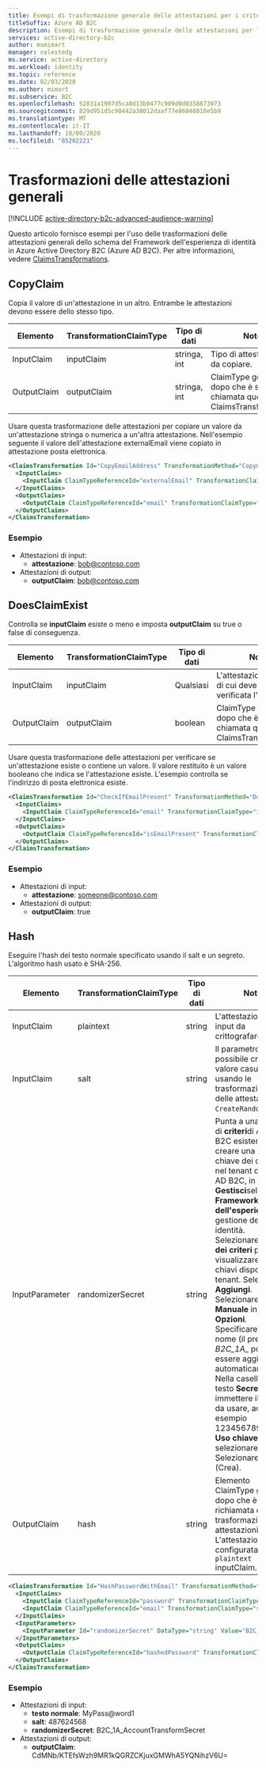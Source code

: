 ```yaml
---
title: Esempi di trasformazione generale delle attestazioni per i criteri personalizzati
titleSuffix: Azure AD B2C
description: Esempi di trasformazione generale delle attestazioni per lo schema Framework dell'esperienza (Identity Experience Framework) del Azure Active Directory B2C.
services: active-directory-b2c
author: msmimart
manager: celestedg
ms.service: active-directory
ms.workload: identity
ms.topic: reference
ms.date: 02/03/2020
ms.author: mimart
ms.subservice: B2C
ms.openlocfilehash: 52831a1907d5ca8d13b0477c909d0d0358873973
ms.sourcegitcommit: 829d951d5c90442a38012daaf77e86046018e5b9
ms.translationtype: MT
ms.contentlocale: it-IT
ms.lasthandoff: 10/09/2020
ms.locfileid: "85202221"
---
```

# <a name="general-claims-transformations"></a>Trasformazioni delle attestazioni generali

[!INCLUDE [active-directory-b2c-advanced-audience-warning](../../includes/active-directory-b2c-advanced-audience-warning.md)]

Questo articolo fornisce esempi per l'uso delle trasformazioni delle attestazioni generali dello schema del Framework dell'esperienza di identità in Azure Active Directory B2C (Azure AD B2C). Per altre informazioni, vedere [ClaimsTransformations](claimstransformations.md).

## <a name="copyclaim"></a>CopyClaim

Copia il valore di un'attestazione in un altro. Entrambe le attestazioni devono essere dello stesso tipo.

| Elemento | TransformationClaimType | Tipo di dati | Note |
| ---- | ----------------------- | --------- | ----- |
| InputClaim | inputClaim | stringa, int | Tipo di attestazione da copiare. |
| OutputClaim | outputClaim | stringa, int | ClaimType generato dopo che è stata chiamata questa ClaimsTransformation. |

Usare questa trasformazione delle attestazioni per copiare un valore da un'attestazione stringa o numerica a un'altra attestazione. Nell'esempio seguente il valore dell'attestazione externalEmail viene copiato in attestazione posta elettronica.

```xml
<ClaimsTransformation Id="CopyEmailAddress" TransformationMethod="CopyClaim">
  <InputClaims>
    <InputClaim ClaimTypeReferenceId="externalEmail" TransformationClaimType="inputClaim"/>
  </InputClaims>
  <OutputClaims>
    <OutputClaim ClaimTypeReferenceId="email" TransformationClaimType="outputClaim"/>
  </OutputClaims>
</ClaimsTransformation>
```

### <a name="example"></a>Esempio

- Attestazioni di input:
    - **attestazione**: bob@contoso.com
- Attestazioni di output:
    - **outputClaim**: bob@contoso.com

## <a name="doesclaimexist"></a>DoesClaimExist

Controlla se **inputClaim** esiste o meno e imposta **outputClaim** su true o false di conseguenza.

| Elemento | TransformationClaimType | Tipo di dati | Note |
| ---- | ----------------------- | --------- | ----- |
| InputClaim | inputClaim |Qualsiasi | L'attestazione di input di cui deve essere verificata l'esistenza. |
| OutputClaim | outputClaim | boolean | ClaimType generato dopo che è stata chiamata questa ClaimsTransformation. |

Usare questa trasformazione delle attestazioni per verificare se un'attestazione esiste o contiene un valore. Il valore restituito è un valore booleano che indica se l'attestazione esiste. L'esempio controlla se l'indirizzo di posta elettronica esiste.

```xml
<ClaimsTransformation Id="CheckIfEmailPresent" TransformationMethod="DoesClaimExist">
  <InputClaims>
    <InputClaim ClaimTypeReferenceId="email" TransformationClaimType="inputClaim" />
  </InputClaims>
  <OutputClaims>
    <OutputClaim ClaimTypeReferenceId="isEmailPresent" TransformationClaimType="outputClaim" />
  </OutputClaims>
</ClaimsTransformation>
```

### <a name="example"></a>Esempio

- Attestazioni di input:
  - **attestazione**: someone@contoso.com
- Attestazioni di output:
  - **outputClaim**: true

## <a name="hash"></a>Hash

Eseguire l'hash del testo normale specificato usando il salt e un segreto. L'algoritmo hash usato è SHA-256.

| Elemento | TransformationClaimType | Tipo di dati | Note |
| ---- | ----------------------- | --------- | ----- |
| InputClaim | plaintext | string | L'attestazione di input da crittografare |
| InputClaim | salt | string | Il parametro salt. È possibile creare un valore casuale, usando le trasformazione delle attestazioni `CreateRandomString`. |
| InputParameter | randomizerSecret | string | Punta a una chiave di **criteri**di Azure ad B2C esistente. Per creare una nuova chiave dei criteri: nel tenant di Azure AD B2C, in **Gestisci**selezionare **Framework dell'esperienza**di gestione delle identità. Selezionare **chiavi dei criteri** per visualizzare le chiavi disponibili nel tenant. Selezionare **Aggiungi**. Selezionare **Manuale** in **Opzioni**. Specificare un nome (il prefisso *B2C_1A_* potrebbe essere aggiunto automaticamente.) Nella casella di testo **Secret** immettere il segreto da usare, ad esempio 1234567890. Per **Uso chiave** selezionare **Firma**. Selezionare **Create** (Crea). |
| OutputClaim | hash | string | Elemento ClaimType generato dopo che è stata richiamata questa trasformazione di attestazioni. L'attestazione configurata in `plaintext` inputClaim. |

```xml
<ClaimsTransformation Id="HashPasswordWithEmail" TransformationMethod="Hash">
  <InputClaims>
    <InputClaim ClaimTypeReferenceId="password" TransformationClaimType="plaintext" />
    <InputClaim ClaimTypeReferenceId="email" TransformationClaimType="salt" />
  </InputClaims>
  <InputParameters>
    <InputParameter Id="randomizerSecret" DataType="string" Value="B2C_1A_AccountTransformSecret" />
  </InputParameters>
  <OutputClaims>
    <OutputClaim ClaimTypeReferenceId="hashedPassword" TransformationClaimType="hash" />
  </OutputClaims>
</ClaimsTransformation>
```

### <a name="example"></a>Esempio

- Attestazioni di input:
  - **testo normale**: MyPass@word1
  - **salt**: 487624568
  - **randomizerSecret**: B2C_1A_AccountTransformSecret
- Attestazioni di output:
  - **outputClaim**: CdMNb/KTEfsWzh9MR1kQGRZCKjuxGMWhA5YQNihzV6U=
